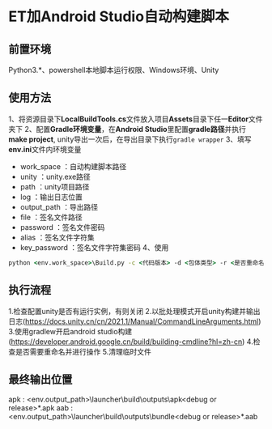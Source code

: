 # ET加Android Studio自动构建脚本

## 前置环境
Python3.*、powershell本地脚本运行权限、Windows环境、Unity

## 使用方法
1、将资源目录下**LocalBuildTools.cs**文件放入项目**Assets**目录下任一**Editor**文件夹下
2、配置**Gradle环境变量**，在**Android Studio**里配置**gradle路径**并执行**make project**, unity导出一次后，在导出目录下执行```gradle wrapper```
3、填写**env.ini**文件内环境变量
- work_space ：自动构建脚本路径
- unity ：unity.exe路径
- path ：unity项目路径
- log ：输出日志位置
- output_path ：导出路径
- file ：签名文件路径
- password ：签名文件密码
- alias ：签名文件字符集
- key_password ：签名文件字符集密码
4、使用
``` bat
python <env.work_space>\Build.py -c <代码版本> -d <包体类型> -r <是否重命名最终出包> -p <资源分发类型> -o <覆盖安装提示>
```

## 执行流程
1.检查配置unity是否有运行实例，有则关闭
2.以批处理模式开启unity构建并输出日志(https://docs.unity.cn/cn/2021.1/Manual/CommandLineArguments.html)
3.使用gradlew开启android studio构建(https://developer.android.google.cn/build/building-cmdline?hl=zh-cn)
4.检查是否需要重命名并进行操作
5.清理临时文件

## 最终输出位置
apk : <env.output_path>\launcher\build\outputs\apk\<debug or release>\*.apk
aab : <env.output_path>\launcher\build\outputs\bundle\<debug or release>\*.aab